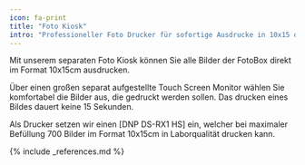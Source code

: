 ```yaml
---
icon: fa-print
title: "Foto Kiosk"
intro: "Professioneller Foto Drucker für sofortige Ausdrucke in 10x15 oder 15x20 direkt vor Ort."
---
```

Mit unserem separaten Foto Kiosk können Sie alle Bilder der FotoBox direkt im Format 10x15cm ausdrucken.

Über einen großen separat aufgestellte Touch Screen Monitor wählen Sie komfortabel die Bilder aus, die gedruckt werden sollen. Das drucken eines Bildes dauert keine 15 Sekunden.

Als Drucker setzen wir einen [DNP DS-RX1 HS] ein, welcher bei maximaler Befüllung 700 Bilder im Format 10x15cm in Laborqualität drucken kann.

{% include _references.md %}